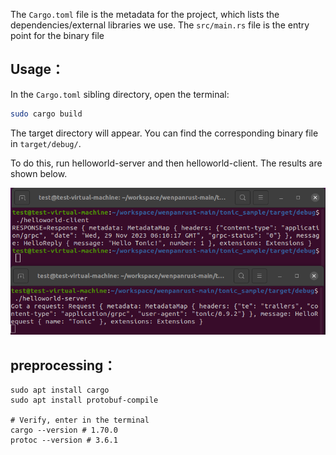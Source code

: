 The `Cargo.toml` file is the metadata for the project, which lists the dependencies/external libraries we use.
The `src/main.rs` file is the entry point for the binary file



## Usage：

In the `Cargo.toml` sibling directory, open the terminal:

```bash
sudo cargo build
```

The target directory will appear. You can find the corresponding binary file in `target/debug/`.



To do this, run helloworld-server and then helloworld-client. The results are shown below.

![image-20231206085058106](Readme_zh.assets/image-20231206085058106.png)



## preprocessing：

```
sudo apt install cargo
sudo apt install protobuf-compile

# Verify, enter in the terminal
cargo --version # 1.70.0
protoc --version # 3.6.1
```

